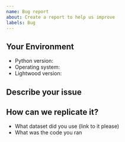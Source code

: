 ```yaml
---
name: Bug report
about: Create a report to help us improve
labels: Bug
---
```


## Your Environment
* Python version:
* Operating system:
* Lightwood version:

## Describe your issue


## How can we replicate it?
* What dataset did you use (link to it please)
* What was the code you ran